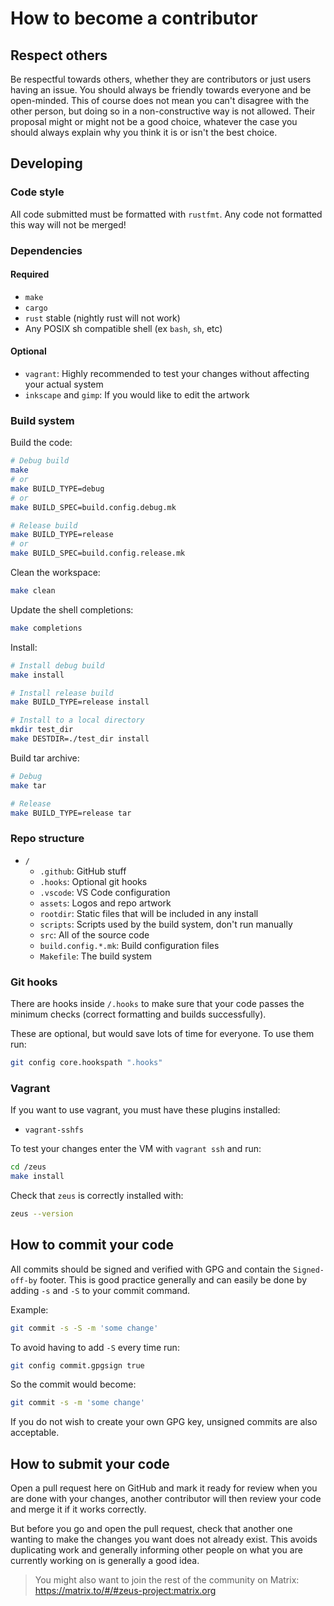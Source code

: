 # How to become a contributor

## Respect others

Be respectful towards others, whether they are contributors or just users having an issue. You should always be friendly towards everyone and be open-minded. This of course does not mean you can't disagree with the other person, but doing so in a non-constructive way is not allowed. Their proposal might or might not be a good choice, whatever the case you should always explain why you think it is or isn't the best choice.

## Developing

### Code style

All code submitted must be formatted with `rustfmt`. Any code not formatted this way will not be merged!

### Dependencies

#### Required

- `make`
- `cargo`
- `rust` stable (nightly rust will not work)
- Any POSIX sh compatible shell (ex `bash`, `sh`, etc)

#### Optional

- `vagrant`: Highly recommended to test your changes without affecting your actual system
- `inkscape` and `gimp`: If you would like to edit the artwork

### Build system

Build the code:

```bash
# Debug build
make
# or
make BUILD_TYPE=debug
# or
make BUILD_SPEC=build.config.debug.mk

# Release build
make BUILD_TYPE=release
# or
make BUILD_SPEC=build.config.release.mk
```

Clean the workspace:

```bash
make clean
```

Update the shell completions:

```bash
make completions
```

Install:

```bash
# Install debug build
make install

# Install release build
make BUILD_TYPE=release install

# Install to a local directory
mkdir test_dir
make DESTDIR=./test_dir install
```

Build tar archive:

```bash
# Debug
make tar

# Release
make BUILD_TYPE=release tar
```

### Repo structure

- `/`
  - `.github`: GitHub stuff
  - `.hooks`: Optional git hooks
  - `.vscode`: VS Code configuration
  - `assets`: Logos and repo artwork
  - `rootdir`: Static files that will be included in any install
  - `scripts`: Scripts used by the build system, don't run manually
  - `src`: All of the source code
  - `build.config.*.mk`: Build configuration files
  - `Makefile`: The build system

### Git hooks

There are hooks inside `/.hooks` to make sure that your code passes the minimum checks (correct formatting and builds successfully).

These are optional, but would save lots of time for everyone. To use them run:

```bash
git config core.hookspath ".hooks"
```

### Vagrant

If you want to use vagrant, you must have these plugins installed:

- `vagrant-sshfs`

To test your changes enter the VM with `vagrant ssh` and run:

```bash
cd /zeus
make install
```

Check that `zeus` is correctly installed with:

```bash
zeus --version
```

## How to commit your code

All commits should be signed and verified with GPG and contain the `Signed-off-by` footer. This is good practice generally and can easily be done by adding `-s` and `-S` to your commit command.

Example:

```bash
git commit -s -S -m 'some change'
```

To avoid having to add `-S` every time run:

```bash
git config commit.gpgsign true
```

So the commit would become:

```bash
git commit -s -m 'some change'
```

If you do not wish to create your own GPG key, unsigned commits are also acceptable.

## How to submit your code

Open a pull request here on GitHub and mark it ready for review when you are done with your changes, another contributor will then review your code and merge it if it works correctly.

But before you go and open the pull request, check that another one wanting to make the changes you want does not already exist. This avoids duplicating work and generally informing other people on what you are currently working on is generally a good idea.

> You might also want to join the rest of the community on Matrix: https://matrix.to/#/#zeus-project:matrix.org

